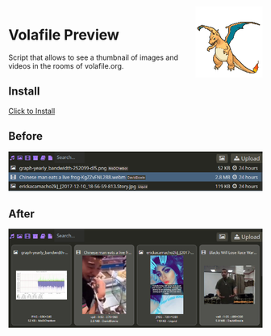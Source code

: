 <img src="https://raw.githubusercontent.com/argorar/Pokemon-Assets/master/Pokemon/charizard.gif" alt="Logo" align="right"/>

# Volafile Preview

Script that allows to see a thumbnail of images and videos in the rooms of volafile.org.

## Install
[Click to Install](VolaPreview.js)


## Before
![Before](/img/1.PNG)

## After
![After](/img/2.PNG)
